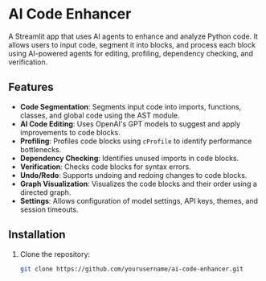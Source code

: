 # AI Code Enhancer

A Streamlit app that uses AI agents to enhance and analyze Python code. It allows users to input code, segment it into blocks, and process each block using AI-powered agents for editing, profiling, dependency checking, and verification.

## Features

- **Code Segmentation**: Segments input code into imports, functions, classes, and global code using the AST module.
- **AI Code Editing**: Uses OpenAI's GPT models to suggest and apply improvements to code blocks.
- **Profiling**: Profiles code blocks using `cProfile` to identify performance bottlenecks.
- **Dependency Checking**: Identifies unused imports in code blocks.
- **Verification**: Checks code blocks for syntax errors.
- **Undo/Redo**: Supports undoing and redoing changes to code blocks.
- **Graph Visualization**: Visualizes the code blocks and their order using a directed graph.
- **Settings**: Allows configuration of model settings, API keys, themes, and session timeouts.

## Installation

1. Clone the repository:

   ```bash
   git clone https://github.com/yourusername/ai-code-enhancer.git
